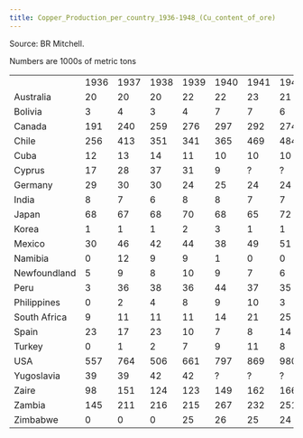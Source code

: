 ```yaml
---
title: Copper_Production_per_country_1936-1948_(Cu_content_of_ore)
---
```

Source: BR Mitchell.

Numbers are 1000s of metric tons

|              |      |      |      |      |      |      |      |      |      |      |      |      |      |
|--------------|------|------|------|------|------|------|------|------|------|------|------|------|------|
|              | 1936 | 1937 | 1938 | 1939 | 1940 | 1941 | 1942 | 1943 | 1944 | 1945 | 1946 | 1947 | 1948 |
| Australia    | 20   | 20   | 20   | 22   | 22   | 23   | 21   | 26   | 30   | 26   | 19   | 14   | 3    |
| Bolivia      | 3    | 4    | 3    | 4    | 7    | 7    | 6    | 6    | 6    | 6    | 6    | 6    | 7    |
| Canada       | 191  | 240  | 259  | 276  | 297  | 292  | 274  | 261  | 248  | 216  | 167  | 205  | 218  |
| Chile        | 256  | 413  | 351  | 341  | 365  | 469  | 484  | 497  | 498  | 470  | 361  | 427  | 445  |
| Cuba         | 12   | 13   | 14   | 11   | 10   | 10   | 10   | 7    | 7    | 9    | 12   | 13   | 16   |
| Cyprus       | 17   | 28   | 37   | 31   | 9    | ?    | ?    | ?    | ?    | 1    | 8    | 12   | 6    |
| Germany      | 29   | 30   | 30   | 24   | 25   | 24   | 24   | 24   | 25   | ?    | 3    | 4    | 6    |
| India        | 8    | 7    | 6    | 8    | 8    | 7    | 7    | 7    | 7    | 7    | 9    | 8    | 8    |
| Japan        | 68   | 67   | 68   | 70   | 68   | 65   | 72   | 81   | 80   | 29   | 17   | 22   | 26   |
| Korea        | 1    | 1    | 1    | 2    | 3    | 1    | 1    | 1    | 1    | ?    | ?    | ?    | ?    |
| Mexico       | 30   | 46   | 42   | 44   | 38   | 49   | 51   | 50   | 41   | 62   | 61   | 64   | 59   |
| Namibia      | 0    | 12   | 9    | 9    | 1    | 0    | 0    | 0    | 0    | 0    | 0    | 5    | 8    |
| Newfoundland | 5    | 9    | 8    | 10   | 9    | 7    | 6    | 6    | 5    | 5    | 5    | 4    | 4    |
| Peru         | 3    | 36   | 38   | 36   | 44   | 37   | 35   | 33   | 32   | 32   | 25   | 23   | 18   |
| Philippines  | 0    | 2    | 4    | 8    | 9    | 10   | 3    | ?    | ?    | ?    | 0    | 3    | 2    |
| South Africa | 9    | 11   | 11   | 11   | 14   | 21   | 25   | 23   | 23   | 24   | 28   | 30   | 29   |
| Spain        | 23   | 17   | 23   | 10   | 7    | 8    | 14   | 18   | 18   | 15   | 19   | 17   | 19   |
| Turkey       | 0    | 1    | 2    | 7    | 9    | 11   | 8    | 10   | 11   | 10   | 10   | 10   | 4    |
| USA          | 557  | 764  | 506  | 661  | 797  | 869  | 980  | 990  | 882  | 701  | 552  | 769  | 757  |
| Yugoslavia   | 39   | 39   | 42   | 42   | ?    | ?    | ?    | ?    | ?    | ?    | 22   | 37   | 37   |
| Zaire        | 98   | 151  | 124  | 123  | 149  | 162  | 166  | 157  | 165  | 160  | 144  | 151  | 155  |
| Zambia       | 145  | 211  | 216  | 215  | 267  | 232  | 251  | 255  | 224  | 197  | 185  | 196  | 217  |
| Zimbabwe     | 0    | 0    | 0    | 25   | 26   | 25   | 24   | 20   | 18   | 18   | 17   | 16   | 16   |
